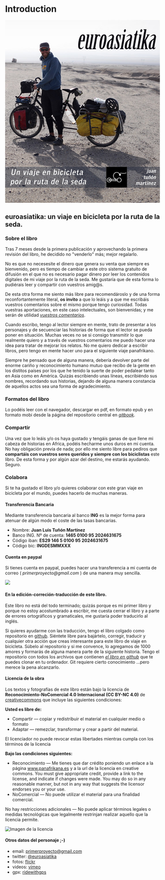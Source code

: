 # Introduction

![ruta euroasiatika](.gitbook/assets/cover.jpg)

## euroasiatika: un viaje en bicicleta por la ruta de la seda.

### Sobre el libro

Tras 7 meses desde la primera publicación y aprovechando la primera revisión del libro, he decidido no "venderlo" más; mejor regalarlo.

No es que no necesesite el dinero que genera su venta que siempre es bienvenido, pero es tiempo de cambiar a este otro sistema gratuito de difusión en el que no es necesario pagar dinero por leer los contenidos digitales de mi viaje por la ruta de la seda. Me gustaría que de esta forma lo pudiérais leer y compartir con vuestros amig@s.

De esta otra forma me siento más libre para recomendároslo y de una forma reconfortantemente literal, **os invito** a que lo leáis y a que me escribáis vuestros comentarios sobre el mismo porque tengo curiosidad. Todas vuestras aportaciones, en este caso intelectuales, son bienvenidas; y me serán de utilidad [_vuestros comentarios_](https://www.gitbook.io/book/euroasiatika/euroasiatika/reviews).

Cuando escribo, tengo al lector siempre en mente, trato de presentar a los personajes y de secuenciar las historias de forma que el lector se pueda poner en situación. Muchas veces no se si consigo transmitir lo que realmente quiero y a través de vuestros comentarios me puedo hacer una idea para tratar de mejorar los relatos. No me quiero dedicar a escribir libros, pero tengo en mente hacer uno para el siguiente viaje panafrikano.

Siempre he pensado que de alguna manera, debería devolver parte del enorme cariño y reconocimiento humano mutuo que recibo de la gente en los distitos países por los que he tenido la suerte de poder pedalear tanto en Asia como en América. Quizás escribiendo unas líneas, escribiéndo sus nombres, recordando sus historias, dejando de alguna manera constancia de aquellos actos sea una forma de agradecimiento.

### Formatos del libro

Lo podéis leer con el navegador, descargar en pdf, en formato epub y en formato mobi desde la página del repositorio central en [_gitbook_](https://www.gitbook.io/book/euroasiatika/euroasiatika).

### Compartir

Una vez que lo leáis y/o os haya gustado y tengáis ganas de que llene mi cabeza de historias en Africa, podéis hecharme unos duros en mi cuenta. No hay obligación previa de nada; por ello me siento libre para pediros que **compartáis con vuestros seres queridos y siempre con los biciclistas** este libro. De esta forma y por algún azar del destino, me estarás ayudando. Seguro.

### Colabora

Si te ha gustado el libro y/o quieres colaborar con este gran viaje en bicicleta por el mundo, puedes hacerlo de muchas maneras.

#### Transferencia Bancaria

Mediante transferencia bancaria al banco **ING** es la mejor forma para atenuar de algún modo el coste de las tasas bancarias.

* Nombre: **Juan Luis Tuñón Martínez**
* Banco ING. Nº de cuenta: **1465 0100 95 2024631675**
* Código iban: **ES29 146 5 0100 95 2024631675**
* Código bic: **INGDESMMXXX**

#### Cuenta en paypal

Si tienes cuenta en paypal, puedes hacer una transferencia a mi cuenta de correo \( _primerproyecto@gmail.com_ \) de una manera muy sencilla.

![](https://www.paypalobjects.com/es_ES/i/scr/pixel.gif)

#### En la edición-correción-traducción de este libro.

Este libro no está del todo terminado; quizás porque es mi primer libro y porque no estoy acostumbrado a escribir, me cuesta cerrar el libro y a parte de errores ortográficos y gramaticales, me gustaría poder traducirlo al inglés.

Si quieres ayudarme con las traducción, tengo el libro colgado como repositorio en [github](https://github.com/primerproyecto/euroasiatika-el-libro). Siéntete libre para bajártelo, corregir, traducir y cualquier otra acción que creas interesante para este libro de viaje en bicicleta. Súbelo al repositorio y si me convence, lo agregamos de 1000 amores y formarás de alguna manera parte de la siguiente historia. Tengo el repositorio con todos los archivos que contienen [_el libro en github_](https://github.com/primerproyecto/euroasiatika-el-libro) que te puedes clonar en tu ordenador. Git requiere cierto conocimiento ...pero merece la pena alcanzarlo.

#### Licencia de la obra

Los textos y fotografías de este libro están bajo la licencia de **Reconocimiento-NoComercial 4.0 Internacional \(CC BY-NC 4.0\)** de [creativecommons](http://creativecommons.org/licenses/by-nc/4.0/deed.es_ES) que incluye las siguientes condiciones:

**Usted es libre de:**

* Compartir — copiar y redistribuir el material en cualquier medio o formato
* Adaptar — remezclar, transformar y crear a partir del material.

El licenciador no puede revocar estas libertades mientras cumpla con los términos de la licencia

**Bajo las condiciones siguientes:**

* Reconocimiento — Me tienes que dar crédito poniendo un enlace a la página www.panafrikana.es y a la url de la licencia en creative commons. You must give appropriate credit, provide a link to the license, and indicate if changes were made. You may do so in any reasonable manner, but not in any way that suggests the licensor endorses you or your use.
* NoComercial — No puede utilizar el material para una finalidad comercial.

No hay restricciones adicionales — No puede aplicar términos legales o medidas tecnológicas que legalmente restrinjan realizar aquello que la licencia permite.

![Imagen de la licencia](https://dl.dropboxusercontent.com/u/47074610/euroasiatika/imageneslibrogit/cc-logo.jpg)

#### Otros datos del personaje ;-\)

* email: primerproyecto@gmail.com
* twitter: [@euroasiatika](http://twitter.com/euroasiatika)
* fotos: [flickr](http://flickr.com/photos/47339411@N04/)
* videos: [vimeo](http://vimeo.com/channels/euroasiatika)
* gpx:  [ridewithgps](http://ridewithgps.com/users/13557)

